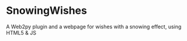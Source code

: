 # SnowingWishes
A Web2py plugin and a webpage for wishes with a snowing effect, using HTML5 &amp; JS
